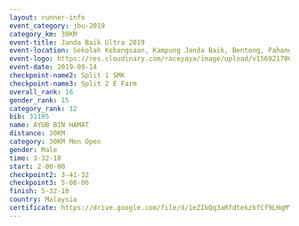 ```yaml
---
layout: runner-info 
event_category: jbu-2019 
category_km: 30KM 
event-title: Janda Baik Ultra 2019  
event-location: Sekolah Kebangsaan, Kampung Janda Baik, Bentong, Pahang, Malaysia 
event-logo: https://res.cloudinary.com/raceyaya/image/upload/v1569217009/logo/janda-baik_vch1pc.jpg 
event-date: 2019-09-14 
checkpoint-name2: Split 1 SMK 
checkpoint-name3: Split 2 E Farm 
overall_rank: 16
gender_rank: 15
category_rank: 12
bib: 31105
name: AYUB BIN HAMAT
distance: 30KM
category: 30KM Men Open
gender: Male
time: 3-32-10
start: 2-00-00
checkpoint2: 3-41-32
checkpoint3: 5-08-06
finish: 5-32-10
country: Malaysia
certificate: https://drive.google.com/file/d/1eZIkQq3aRfdtekzkfCf9LHqMYRcQf4uk/view?usp=sharing
---
```

